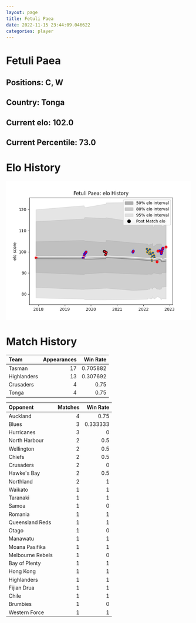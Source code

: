 ```yaml
---  
layout: page  
title: Fetuli Paea  
date: 2022-11-15 23:44:09.046622  
categories: player  
---
```

# Fetuli Paea

## Positions: C, W

## Country: Tonga

## Current elo: 102.0

## Current Percentile: 73.0

# Elo History


![elo history](history_FetuliPaea.png)
# Match History


| Team        |   Appearances |   Win Rate |
|:------------|--------------:|-----------:|
| Tasman      |            17 |   0.705882 |
| Highlanders |            13 |   0.307692 |
| Crusaders   |             4 |   0.75     |
| Tonga       |             4 |   0.75     |

| Opponent         |   Matches |   Win Rate |
|:-----------------|----------:|-----------:|
| Auckland         |         4 |   0.75     |
| Blues            |         3 |   0.333333 |
| Hurricanes       |         3 |   0        |
| North Harbour    |         2 |   0.5      |
| Wellington       |         2 |   0.5      |
| Chiefs           |         2 |   0.5      |
| Crusaders        |         2 |   0        |
| Hawke's Bay      |         2 |   0.5      |
| Northland        |         2 |   1        |
| Waikato          |         1 |   1        |
| Taranaki         |         1 |   1        |
| Samoa            |         1 |   0        |
| Romania          |         1 |   1        |
| Queensland Reds  |         1 |   1        |
| Otago            |         1 |   0        |
| Manawatu         |         1 |   1        |
| Moana Pasifika   |         1 |   1        |
| Melbourne Rebels |         1 |   0        |
| Bay of Plenty    |         1 |   1        |
| Hong Kong        |         1 |   1        |
| Highlanders      |         1 |   1        |
| Fijian Drua      |         1 |   1        |
| Chile            |         1 |   1        |
| Brumbies         |         1 |   0        |
| Western Force    |         1 |   1        |